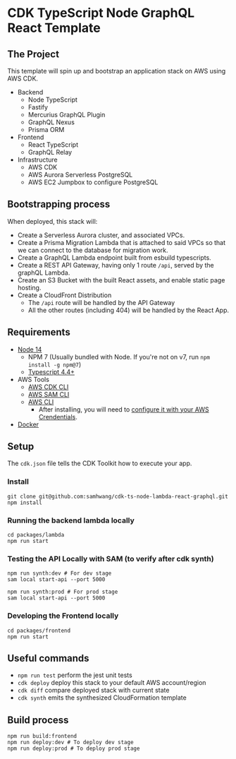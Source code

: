 # CDK TypeScript Node GraphQL React Template

## The Project

This template will spin up and bootstrap an application stack on AWS using AWS CDK.

- Backend
  - Node TypeScript
  - Fastify
  - Mercurius GraphQL Plugin
  - GraphQL Nexus
  - Prisma ORM
- Frontend
  - React TypeScript
  - GraphQL Relay
- Infrastructure
  - AWS CDK
  - AWS Aurora Serverless PostgreSQL
  - AWS EC2 Jumpbox to configure PostgreSQL

## Bootstrapping process

When deployed, this stack will:

- Create a Serverless Aurora cluster, and associated VPCs.
- Create a Prisma Migration Lambda that is attached to said VPCs so that we can connect to the database for migration work.
- Create a GraphQL Lambda endpoint built from esbuild typescripts.
- Create a REST API Gateway, having only 1 route `/api`, served by the graphQL Lambda.
- Create an S3 Bucket with the built React assets, and enable static page hosting.
- Create a CloudFront Distribution
  - The `/api` route will be handled by the API Gateway
  - All the other routes (including 404) will be handled by the React App.

## Requirements

- [Node 14](https://nodejs.org/en/download/ "Node URL")
  - NPM 7 (Usually bundled with Node. If you're not on v7, run `npm install -g npm@7`)
  - [Typescript 4.4+](https://www.typescriptlang.org/download "TS URL")
- AWS Tools
  - [AWS CDK CLI](https://docs.aws.amazon.com/cdk/latest/guide/cli.html "AWS CDK URL")
  - [AWS SAM CLI](https://docs.aws.amazon.com/serverless-application-model/latest/developerguide/serverless-sam-cli-install.html "AWS SAM URL")
  - [AWS CLI](https://docs.aws.amazon.com/cli/latest/userguide/install-cliv2.html "AWS CLI Download")
    - After installing, you will need to [configure it with your AWS Crendentials](https://docs.aws.amazon.com/cli/latest/userguide/cli-chap-configure.html "AWS CLI Configure").
- [Docker](https://docs.docker.com/get-docker/ "Docker URL")

## Setup

The `cdk.json` file tells the CDK Toolkit how to execute your app.

### Install

```shell
git clone git@github.com:samhwang/cdk-ts-node-lambda-react-graphql.git
npm install
```

### Running the backend lambda locally

```shell
cd packages/lambda
npm run start
```

### Testing the API Locally with SAM (to verify after cdk synth)

```shell
npm run synth:dev # For dev stage
sam local start-api --port 5000

npm run synth:prod # For prod stage
sam local start-api --port 5000
```

### Developing the Frontend locally

```shell
cd packages/frontend
npm run start
```

## Useful commands

- `npm run test` perform the jest unit tests
- `cdk deploy` deploy this stack to your default AWS account/region
- `cdk diff` compare deployed stack with current state
- `cdk synth` emits the synthesized CloudFormation template

## Build process

```shell
npm run build:frontend
npm run deploy:dev # To deploy dev stage
npm run deploy:prod # To deploy prod stage
```
